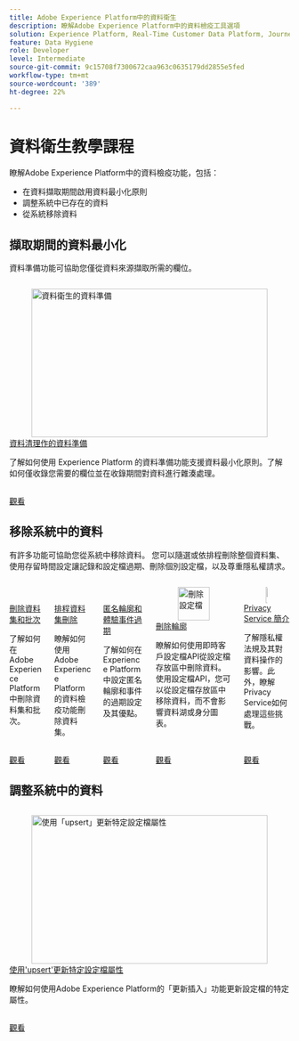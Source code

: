```yaml
---
title: Adobe Experience Platform中的資料衛生
description: 瞭解Adobe Experience Platform中的資料檢疫工具選項
solution: Experience Platform, Real-Time Customer Data Platform, Journey Optimizer
feature: Data Hygiene
role: Developer
level: Intermediate
source-git-commit: 9c15708f7300672caa963c0635179dd2855e5fed
workflow-type: tm+mt
source-wordcount: '389'
ht-degree: 22%

---
```


# 資料衛生教學課程

瞭解Adobe Experience Platform中的資料檢疫功能，包括：

* 在資料擷取期間啟用資料最小化原則
* 調整系統中已存在的資料
* 從系統移除資料

<!--
Data hygiene:

* Enables citizen data stewards working in Privacy or IT teams to manage customer data lifecycle.
* Provides foundational workflows for setting expiration of datasets based on corporate policies, partner
arrangements, customer commitments or regulatory needs.
* Provides foundational workflows for managing targeted treatment of identities and data belonging to consumers in a
holistic fashion.
* Provides monitoring, work order management and notifications of tasks.
* Provides the ability to log the lifecyle management tasks for auditing purposes.
-->

## 擷取期間的資料最小化

資料準備功能可協助您僅從資料來源擷取所需的欄位。

<!-- CARDS
{cta=Watch}
* data-prep-for-data-hygiene.md
-->
<!-- START CARDS HTML - DO NOT MODIFY BY HAND -->
<div class="columns">
    <div class="column is-half-tablet is-half-desktop is-one-third-widescreen" aria-label="Data prep for data hygiene">
        <div class="card" style="height: 100%; display: flex; flex-direction: column; height: 100%;">
            <div class="card-image">
                <figure class="image x-is-16by9">
                    <a href="data-prep-for-data-hygiene.md" title="資料衛生的資料準備" target="_blank" rel="referrer">
                        <img class="is-bordered-r-small" src="https://video.tv.adobe.com/v/3429485/?format=jpeg&nocache=1740251397387" alt="資料衛生的資料準備"
                             style="width: 100%; aspect-ratio: 16 / 9; object-fit: cover; overflow: hidden; display: block; margin: auto;">
                    </a>
                </figure>
            </div>
            <div class="card-content is-padded-small" style="display: flex; flex-direction: column; flex-grow: 1; justify-content: space-between;">
                <div class="top-card-content">
                    <p class="headline is-size-6 has-text-weight-bold">
                        <a href="data-prep-for-data-hygiene.md" target="_blank" rel="referrer" title="資料衛生的資料準備">資料清理作的資料準備</a>
                    </p>
                    <p class="is-size-6">了解如何使用 Experience Platform 的資料準備功能支援資料最小化原則。了解如何僅收錄您需要的欄位並在收錄期間對資料進行雜湊處理。</p>
                </div>
                <a href="data-prep-for-data-hygiene.md" target="_blank" rel="referrer" class="spectrum-Button spectrum-Button--outline spectrum-Button--primary spectrum-Button--sizeM" style="align-self: flex-start; margin-top: 1rem;">
                    <span class="spectrum-Button-label has-no-wrap has-text-weight-bold">觀看</span>
                </a>
            </div>
        </div>
    </div>
</div>
<!-- END CARDS HTML - DO NOT MODIFY BY HAND -->

## 移除系統中的資料

有許多功能可協助您從系統中移除資料。 您可以隨選或依排程刪除整個資料集、使用存留時間設定讓記錄和設定檔過期、刪除個別設定檔，以及尊重隱私權請求。
<!-- CARDS
{cta=Watch}
* delete-datasets-and-batches.md
* ../data-lifecycle/expire-datasets.md
* pseudonymous-profile-and-event-expiration.md
* ../profiles/delete-profiles.md{description=Learn how to delete data from the Profile Store using the Real-Time Customer Profile API. By using the Profile API, you can remove data from the profile store without affecting the data lake or identity graph.}
* ../privacy/introduction-to-privacy-services.md
-->
<!-- START CARDS HTML - DO NOT MODIFY BY HAND -->
<div class="columns">
    <div class="column is-half-tablet is-half-desktop is-one-third-widescreen" aria-label="Delete datasets and batches">
        <div class="card" style="height: 100%; display: flex; flex-direction: column; height: 100%;">
            <div class="card-image">
                <figure class="image x-is-16by9">
                    <a href="delete-datasets-and-batches.md" title="刪除資料集和批次" target="_blank" rel="referrer">
                        <img class="is-bordered-r-small" src="https://video.tv.adobe.com/v/3429790/?format=jpeg&nocache=1740251397681" alt="刪除資料集和批次"
                             style="width: 100%; aspect-ratio: 16 / 9; object-fit: cover; overflow: hidden; display: block; margin: auto;">
                    </a>
                </figure>
            </div>
            <div class="card-content is-padded-small" style="display: flex; flex-direction: column; flex-grow: 1; justify-content: space-between;">
                <div class="top-card-content">
                    <p class="headline is-size-6 has-text-weight-bold">
                        <a href="delete-datasets-and-batches.md" target="_blank" rel="referrer" title="刪除資料集和批次">刪除資料集和批次</a>
                    </p>
                    <p class="is-size-6">了解如何在 Adobe Experience Platform 中刪除資料集和批次。</p>
                </div>
                <a href="delete-datasets-and-batches.md" target="_blank" rel="referrer" class="spectrum-Button spectrum-Button--outline spectrum-Button--primary spectrum-Button--sizeM" style="align-self: flex-start; margin-top: 1rem;">
                    <span class="spectrum-Button-label has-no-wrap has-text-weight-bold">觀看</span>
                </a>
            </div>
        </div>
    </div>
    <div class="column is-half-tablet is-half-desktop is-one-third-widescreen" aria-label="Schedule dataset deletes">
        <div class="card" style="height: 100%; display: flex; flex-direction: column; height: 100%;">
            <div class="card-image">
                <figure class="image x-is-16by9">
                    <a href="../data-lifecycle/expire-datasets.md" title="排程資料集刪除" target="_blank" rel="referrer">
                        <img class="is-bordered-r-small" src="https://video.tv.adobe.com/v/345065?format=jpeg&nocache=1740251397716" alt="排程資料集刪除"
                             style="width: 100%; aspect-ratio: 16 / 9; object-fit: cover; overflow: hidden; display: block; margin: auto;">
                    </a>
                </figure>
            </div>
            <div class="card-content is-padded-small" style="display: flex; flex-direction: column; flex-grow: 1; justify-content: space-between;">
                <div class="top-card-content">
                    <p class="headline is-size-6 has-text-weight-bold">
                        <a href="../data-lifecycle/expire-datasets.md" target="_blank" rel="referrer" title="排程資料集刪除">排程資料集刪除</a>
                    </p>
                    <p class="is-size-6">瞭解如何使用Adobe Experience Platform的資料檢疫功能刪除資料集。</p>
                </div>
                <a href="../data-lifecycle/expire-datasets.md" target="_blank" rel="referrer" class="spectrum-Button spectrum-Button--outline spectrum-Button--primary spectrum-Button--sizeM" style="align-self: flex-start; margin-top: 1rem;">
                    <span class="spectrum-Button-label has-no-wrap has-text-weight-bold">觀看</span>
                </a>
            </div>
        </div>
    </div>
    <div class="column is-half-tablet is-half-desktop is-one-third-widescreen" aria-label="Pseudonymous profile and Experience Event expirations">
        <div class="card" style="height: 100%; display: flex; flex-direction: column; height: 100%;">
            <div class="card-image">
                <figure class="image x-is-16by9">
                    <a href="pseudonymous-profile-and-event-expiration.md" title="假名設定檔和體驗事件有效期" target="_blank" rel="referrer">
                        <img class="is-bordered-r-small" src="https://video.tv.adobe.com/v/3428361?format=jpeg&nocache=1740251397705" alt="假名設定檔和體驗事件有效期"
                             style="width: 100%; aspect-ratio: 16 / 9; object-fit: cover; overflow: hidden; display: block; margin: auto;">
                    </a>
                </figure>
            </div>
            <div class="card-content is-padded-small" style="display: flex; flex-direction: column; flex-grow: 1; justify-content: space-between;">
                <div class="top-card-content">
                    <p class="headline is-size-6 has-text-weight-bold">
                        <a href="pseudonymous-profile-and-event-expiration.md" target="_blank" rel="referrer" title="假名設定檔和體驗事件有效期">匿名輪廓和體驗事件過期</a>
                    </p>
                    <p class="is-size-6">了解如何在 Experience Platform 中設定匿名輪廓和事件的過期設定及其優點。</p>
                </div>
                <a href="pseudonymous-profile-and-event-expiration.md" target="_blank" rel="referrer" class="spectrum-Button spectrum-Button--outline spectrum-Button--primary spectrum-Button--sizeM" style="align-self: flex-start; margin-top: 1rem;">
                    <span class="spectrum-Button-label has-no-wrap has-text-weight-bold">觀看</span>
                </a>
            </div>
        </div>
    </div>
    <div class="column is-half-tablet is-half-desktop is-one-third-widescreen" aria-label="Delete profiles">
        <div class="card" style="height: 100%; display: flex; flex-direction: column; height: 100%;">
            <div class="card-image">
                <figure class="image x-is-16by9">
                    <a href="../profiles/delete-profiles.md" title="刪除設定檔" target="_blank" rel="referrer">
                        <img class="is-bordered-r-small" src="https://video.tv.adobe.com/v/3429807/?format=jpeg&nocache=1740251397692" alt="刪除設定檔"
                             style="width: 100%; aspect-ratio: 16 / 9; object-fit: cover; overflow: hidden; display: block; margin: auto;">
                    </a>
                </figure>
            </div>
            <div class="card-content is-padded-small" style="display: flex; flex-direction: column; flex-grow: 1; justify-content: space-between;">
                <div class="top-card-content">
                    <p class="headline is-size-6 has-text-weight-bold">
                        <a href="../profiles/delete-profiles.md" target="_blank" rel="referrer" title="刪除設定檔">刪除輪廓</a>
                    </p>
                    <p class="is-size-6">瞭解如何使用即時客戶設定檔API從設定檔存放區中刪除資料。 使用設定檔API，您可以從設定檔存放區中移除資料，而不會影響資料湖或身分圖表。</p>
                </div>
                <a href="../profiles/delete-profiles.md" target="_blank" rel="referrer" class="spectrum-Button spectrum-Button--outline spectrum-Button--primary spectrum-Button--sizeM" style="align-self: flex-start; margin-top: 1rem;">
                    <span class="spectrum-Button-label has-no-wrap has-text-weight-bold">觀看</span>
                </a>
            </div>
        </div>
    </div>
    <div class="column is-half-tablet is-half-desktop is-one-third-widescreen" aria-label="Introduction to Privacy Service">
        <div class="card" style="height: 100%; display: flex; flex-direction: column; height: 100%;">
            <div class="card-image">
                <figure class="image x-is-16by9">
                    <a href="../privacy/introduction-to-privacy-services.md" title="Privacy Service簡介" target="_blank" rel="referrer">
                        <img class="is-bordered-r-small" src="https://video.tv.adobe.com/v/336074?format=jpeg&nocache=1740251397727" alt="Privacy Service簡介"
                             style="width: 100%; aspect-ratio: 16 / 9; object-fit: cover; overflow: hidden; display: block; margin: auto;">
                    </a>
                </figure>
            </div>
            <div class="card-content is-padded-small" style="display: flex; flex-direction: column; flex-grow: 1; justify-content: space-between;">
                <div class="top-card-content">
                    <p class="headline is-size-6 has-text-weight-bold">
                        <a href="../privacy/introduction-to-privacy-services.md" target="_blank" rel="referrer" title="Privacy Service簡介">Privacy Service 簡介</a>
                    </p>
                    <p class="is-size-6">了解隱私權法規及其對資料操作的影響。此外，瞭解Privacy Service如何處理這些挑戰。</p>
                </div>
                <a href="../privacy/introduction-to-privacy-services.md" target="_blank" rel="referrer" class="spectrum-Button spectrum-Button--outline spectrum-Button--primary spectrum-Button--sizeM" style="align-self: flex-start; margin-top: 1rem;">
                    <span class="spectrum-Button-label has-no-wrap has-text-weight-bold">觀看</span>
                </a>
            </div>
        </div>
    </div>
</div>
<!-- END CARDS HTML - DO NOT MODIFY BY HAND -->





## 調整系統中的資料

<!-- CARDS
{cta=Watch}
* ../profiles/update-a-specific-attribute-with-upsert.md
-->
<!-- START CARDS HTML - DO NOT MODIFY BY HAND -->
<div class="columns">
    <div class="column is-half-tablet is-half-desktop is-one-third-widescreen" aria-label="Update specific profile attributes using `upsert`">
        <div class="card" style="height: 100%; display: flex; flex-direction: column; height: 100%;">
            <div class="card-image">
                <figure class="image x-is-16by9">
                    <a href="../profiles/update-a-specific-attribute-with-upsert.md" title="使用「upsert」更新特定設定檔屬性" target="_blank" rel="referrer">
                        <img class="is-bordered-r-small" src="https://video.tv.adobe.com/v/3416133/?format=jpeg&nocache=1740251398874" alt="使用「upsert」更新特定設定檔屬性"
                             style="width: 100%; aspect-ratio: 16 / 9; object-fit: cover; overflow: hidden; display: block; margin: auto;">
                    </a>
                </figure>
            </div>
            <div class="card-content is-padded-small" style="display: flex; flex-direction: column; flex-grow: 1; justify-content: space-between;">
                <div class="top-card-content">
                    <p class="headline is-size-6 has-text-weight-bold">
                        <a href="../profiles/update-a-specific-attribute-with-upsert.md" target="_blank" rel="referrer" title="使用「upsert」更新特定設定檔屬性">使用'upsert'更新特定設定檔屬性</a>
                    </p>
                    <p class="is-size-6">瞭解如何使用Adobe Experience Platform的「更新插入」功能更新設定檔的特定屬性。</p>
                </div>
                <a href="../profiles/update-a-specific-attribute-with-upsert.md" target="_blank" rel="referrer" class="spectrum-Button spectrum-Button--outline spectrum-Button--primary spectrum-Button--sizeM" style="align-self: flex-start; margin-top: 1rem;">
                    <span class="spectrum-Button-label has-no-wrap has-text-weight-bold">觀看</span>
                </a>
            </div>
        </div>
    </div>
</div>
<!-- END CARDS HTML - DO NOT MODIFY BY HAND -->
